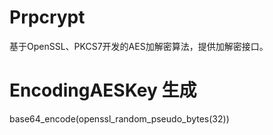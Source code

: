 # Prpcrypt
基于OpenSSL、PKCS7开发的AES加解密算法，提供加解密接口。

# EncodingAESKey 生成
base64_encode(openssl_random_pseudo_bytes(32))
